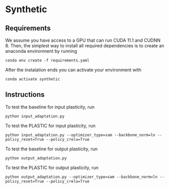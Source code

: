 # Synthetic

## Requirements

We assume you have access to a GPU that can run CUDA 11.1 and CUDNN 8. 
Then, the simplest way to install all required dependencies is to create an anaconda environment by running

```
conda env create -f requirements.yaml
```

After the instalation ends you can activate your environment with
```
conda activate synthetic
```

## Instructions

To test the baseline for input plasticity, run
```
python input_adaptation.py 
```

To test the PLASTIC for input plasticity, run
```
python input_adaptation.py --optimizer_type=sam --backbone_norm=ln --policy_reset=True --policy_crelu=True
```

To test the baseline for output plasticity, run
```
python output_adaptation.py 
```

To test the PLASTIC for output plasticity, run
```
python output_adaptation.py --optimizer_type=sam --backbone_norm=ln --policy_reset=True --policy_crelu=True
```





